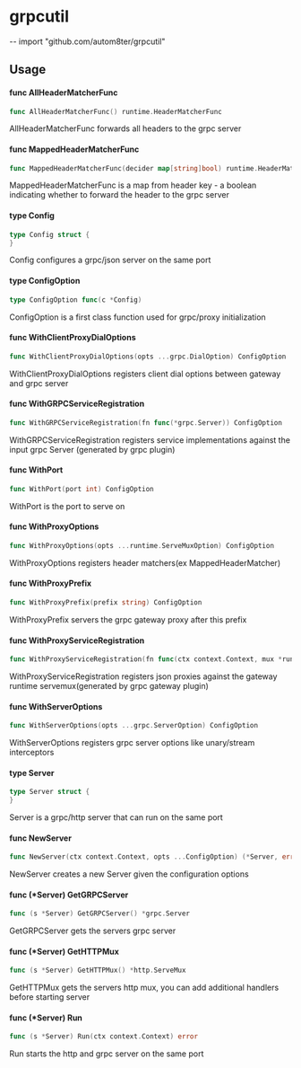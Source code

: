 # grpcutil
--
    import "github.com/autom8ter/grpcutil"


## Usage

#### func  AllHeaderMatcherFunc

```go
func AllHeaderMatcherFunc() runtime.HeaderMatcherFunc
```
AllHeaderMatcherFunc forwards all headers to the grpc server

#### func  MappedHeaderMatcherFunc

```go
func MappedHeaderMatcherFunc(decider map[string]bool) runtime.HeaderMatcherFunc
```
MappedHeaderMatcherFunc is a map from header key - a boolean indicating whether
to forward the header to the grpc server

#### type Config

```go
type Config struct {
}
```

Config configures a grpc/json server on the same port

#### type ConfigOption

```go
type ConfigOption func(c *Config)
```

ConfigOption is a first class function used for grpc/proxy initialization

#### func  WithClientProxyDialOptions

```go
func WithClientProxyDialOptions(opts ...grpc.DialOption) ConfigOption
```
WithClientProxyDialOptions registers client dial options between gateway and
grpc server

#### func  WithGRPCServiceRegistration

```go
func WithGRPCServiceRegistration(fn func(*grpc.Server)) ConfigOption
```
WithGRPCServiceRegistration registers service implementations against the input
grpc Server (generated by grpc plugin)

#### func  WithPort

```go
func WithPort(port int) ConfigOption
```
WithPort is the port to serve on

#### func  WithProxyOptions

```go
func WithProxyOptions(opts ...runtime.ServeMuxOption) ConfigOption
```
WithProxyOptions registers header matchers(ex MappedHeaderMatcher)

#### func  WithProxyPrefix

```go
func WithProxyPrefix(prefix string) ConfigOption
```
WithProxyPrefix servers the grpc gateway proxy after this prefix

#### func  WithProxyServiceRegistration

```go
func WithProxyServiceRegistration(fn func(ctx context.Context, mux *runtime.ServeMux, port string, opts ...grpc.DialOption)) ConfigOption
```
WithProxyServiceRegistration registers json proxies against the gateway runtime
servemux(generated by grpc gateway plugin)

#### func  WithServerOptions

```go
func WithServerOptions(opts ...grpc.ServerOption) ConfigOption
```
WithServerOptions registers grpc server options like unary/stream interceptors

#### type Server

```go
type Server struct {
}
```

Server is a grpc/http server that can run on the same port

#### func  NewServer

```go
func NewServer(ctx context.Context, opts ...ConfigOption) (*Server, error)
```
NewServer creates a new Server given the configuration options

#### func (*Server) GetGRPCServer

```go
func (s *Server) GetGRPCServer() *grpc.Server
```
GetGRPCServer gets the servers grpc server

#### func (*Server) GetHTTPMux

```go
func (s *Server) GetHTTPMux() *http.ServeMux
```
GetHTTPMux gets the servers http mux, you can add additional handlers before
starting server

#### func (*Server) Run

```go
func (s *Server) Run(ctx context.Context) error
```
Run starts the http and grpc server on the same port

